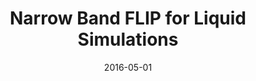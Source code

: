 ---
title: Narrow Band FLIP for Liquid Simulations

authors:
  - name: Ferstl, Florian
  - name: Ando, Ryoichi
    id: ryoichiando
  - name: Wojtan, Chris
    id: chriswojtan
  - name: Westermann, Rüdiger
  - name: Thuerey, Nils


publication: Computer Graphics Forum 35(2)
date: 2016-05-01
paper: https://wwwcg.in.tum.de/fileadmin/user_upload/Lehrstuehle/Lehrstuhl_XV/Research/Publications/2016/NBFlip/nbflip.pdf
project: https://wwwcg.in.tum.de/research/research/publications/2016/narrow-band-flip-for-liquid-simulations.html
---